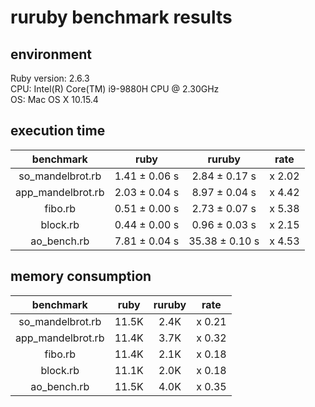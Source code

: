 # ruruby benchmark results

## environment

Ruby version: 2.6.3  
CPU: Intel(R) Core(TM) i9-9880H CPU @ 2.30GHz  
OS: Mac OS X 10.15.4

## execution time

|     benchmark     |     ruby      |     ruruby     |  rate  |
| :---------------: | :-----------: | :------------: | :----: |
| so_mandelbrot.rb  | 1.41 ± 0.06 s | 2.84 ± 0.17 s  | x 2.02 |
| app_mandelbrot.rb | 2.03 ± 0.04 s | 8.97 ± 0.04 s  | x 4.42 |
|      fibo.rb      | 0.51 ± 0.00 s | 2.73 ± 0.07 s  | x 5.38 |
|     block.rb      | 0.44 ± 0.00 s | 0.96 ± 0.03 s  | x 2.15 |
|    ao_bench.rb    | 7.81 ± 0.04 s | 35.38 ± 0.10 s | x 4.53 |

## memory consumption

|     benchmark     | ruby  | ruruby |  rate  |
| :---------------: | :---: | :----: | :----: |
| so_mandelbrot.rb  | 11.5K |  2.4K  | x 0.21 |
| app_mandelbrot.rb | 11.4K |  3.7K  | x 0.32 |
|      fibo.rb      | 11.4K |  2.1K  | x 0.18 |
|     block.rb      | 11.1K |  2.0K  | x 0.18 |
|    ao_bench.rb    | 11.5K |  4.0K  | x 0.35 |
